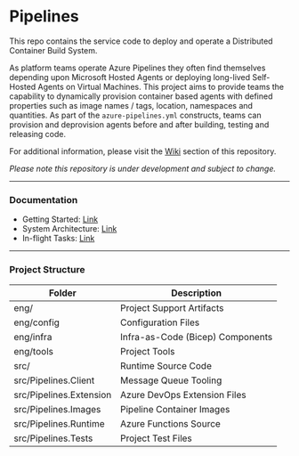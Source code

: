 # Pipelines

This repo contains the service code to deploy and operate a Distributed Container Build System.

As platform teams operate Azure Pipelines they often find themselves depending upon Microsoft Hosted Agents or deploying long-lived Self-Hosted Agents on Virtual Machines. This project aims to provide teams the capability to dynamically provision container based agents with defined properties such as image names / tags, location, namespaces and quantities. As part of the `azure-pipelines.yml` constructs, teams can provision and deprovision agents before and after building, testing and releasing code.

For additional information, please visit the [Wiki](https://github.com/ljtill/pipelines/wiki) section of this repository.

_Please note this repository is under development and subject to change._

---

### Documentation

- Getting Started: [Link](https://github.com/ljtill/pipelines/wiki/getting-started)
- System Architecture: [Link](https://github.com/ljtill/pipelines/wiki/system-architecture)
- In-flight Tasks: [Link](https://github.com/ljtill/pipelines/wiki/tasks)

---

### Project Structure

| Folder                  | Description                      |
| ----------------------- | -------------------------------- |
| eng/                    | Project Support Artifacts        |
| eng/config              | Configuration Files              |
| eng/infra               | Infra-as-Code (Bicep) Components |
| eng/tools               | Project Tools                    |
| src/                    | Runtime Source Code              |
| src/Pipelines.Client    | Message Queue Tooling            |
| src/Pipelines.Extension | Azure DevOps Extension Files     |
| src/Pipelines.Images    | Pipeline Container Images        |
| src/Pipelines.Runtime   | Azure Functions Source           |
| src/Pipelines.Tests     | Project Test Files               |
